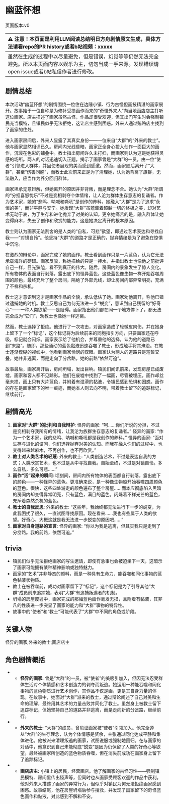 # 幽蓝怀想
页面版本:v0
 

| :warning: 注意！本页面是利用LLM阅读总结明日方舟剧情原文生成，具体方法请看repo的PR history或者b站视频：xxxxx           |
|:----------------------------|
| 虽然在生成的过程中以尽量避免，但是错误，幻觉等等仍然无法完全避免。所以本页面内容以娱乐为主，切勿当成一手来源。发现错误请open issue或者b站私信作者进行修改。|



## 剧情总结
本次活动“幽蓝怀想”的剧情围绕一位住在边陲小镇、行为古怪但画技精湛的画家展开。故事始于一位自称是为修补受损画作而来的“奇怪外来人”向当地画店店主打听这位画家。店主描述了画家虽然古怪，作品却很受欢迎，但其出门写生时会强制镇民充当模特，且镇民似乎无法拒绝，这让店主感到困惑。外来人通过贿赂店主找到了画家的住处。

进入画家房间后，外来人显露了其真实身份——一位来自“大群”的“外来的教士”。他与画家显然相识已久。房间内光线昏暗，画家正全身心投入创作一面巨大的画作，沉浸在色彩的铺叠中。教士指出房间许久未打扫，而画家则认为这是她获得灵感的场所。两人的对话迅速切入正题，揭示了画家曾是“大群”的一员，由一位“使者”引领进入群体，并因使者展现的美而感到感激。然而，画家随后离开了“大群”，甚至“伤害同胞”，而教士此次前来正是为了清理她，认为她背离了族群，无法融入，应当作为养分回归群体。

画家坦承无意辩解，但她离开的原因并非背叛，而是理念不合。她认为“大群”所谓的“分担喜怒忧乐”不过是变相剥夺个体情绪，让人沦为群体生存意志的复诵者。作为艺术家，她的“悲鸣、呐喊和嘶吼”是创作的养料，她融入“大群”是为了追求“永恒的美”，而非平静与安宁。她发现“大群”虽蕴藏着超越一切的终极之美，却对艺术无动于衷，为了生存和进化抛弃了对美的认知。更令她痛苦的是，融入群体让她变得麻木，失去了创作和欣赏的能力，这是她决定离开的根本原因。

教士则认为画家无法割舍的是人类的“自私、可悲”欲望，即通过艺术表达和寻找自我——“对镜自怜”。他坚持“大群”的道路才是正确的，抛弃情绪是为了避免在惊惧中沉沦。

在激烈的辩论中，画家完成了她的画作。教士看到画作只是一片蓝色，认为它无法承载海洋的磅礴。画家反驳，称她描绘的只是一捧水，并指出教士也像他之前批评自己一样，目光狭隘，看不到真正的伟大。随后，房间内的景象发生了惊人变化。所有物体的表面自行剥落，露出底下的怪异蓝色，这些蓝色像生物一样开始吞噬周围的颜色，最终充斥了整个房间，隔绝了外部光线，却让房间内部异常明亮，充满了不祥和杀机。

教士这才意识到这才是画家作品的全貌，承认低估了她。画家劝他离开，称他已错过逮捕她的时机。教士反思自己为何无法进一步“蜕变”，意识到自己残留的“好奇心”——一种人类欲望——是阻碍。画家指出他们都在同一个地方停下了，都无法完全成为“它们”，劝教士也像她一样逃离。

然而，教士选择了拒绝。他进行了一次攻击，对画家造成了轻微皮肉伤，并在她身上留下了一个“标记”，这个标记将为后续前来的同胞指引方向，只要画家还在呼吸，标记就会闪烁。画家表示给了他机会，并尊重他的选择，认为他的道路已到“末路”。随即，那些涌动的蓝色黏液迅速吞噬了教士，形成触手将其淹没。在教士逐渐模糊的视线中，他看到画家怜悯的双眼。画家认为两人的道路只是短暂交叠，她并非逃离，而是走向了分岔路，她的前路“依然可追”。

故事最后，画家离开后，房间坍塌，发出巨响。镇民们闻讯前来，发现房屋已成废墟，画家和客人都不见踪影。他们在废墟中找到了一幅画，尽管被埋压，画作却丝毫未损，画上只有大片蓝色，并附着有湿滑的黏液，令镇民感到恐惧和困惑。画作的存在是画家留下的唯一痕迹，而她本人则去向不明，带着教士留下的追踪标记，继续前行。
## 剧情高光
1.  **画家对“大群”的批判和自我辩护**:
    怪异的画家: “呵......你们所说的分担，不过是变相剥夺我所有的情绪，让我沦为族群生存意志的复诵者。”
    怪异的画家: “作为一个艺术家，我的悲鸣、呐喊和嘶吼都是我创作的养料。”
    怪异的画家: “面对生存与进化的诘问，你们选择抛弃对美的认知。而我在融入你们的过程中，也变得越来越麻木，不再创作，也不再欣赏。”
2.  **教士对人类艺术的轻蔑**:
    外来的教士: “人类创造艺术，不过是表达自我的方式；人类欣赏艺术，也不过是从中寻找自我。自始至终，不过是对镜自怜。多么自私，多么可悲......”
3.  **画作“活”起来的瞬间**:
    顷刻间，房间内所有物体的表面都自行剥落，露出底下的颜色——一种怪异的蓝色。更准确来说，是一种像生物般开始吞噬四周颜色的蓝色。很快，这些四处游走的颜色遍布了整个房屋......而本应彻底陷入黑暗的房间内却变得异常明亮，只有蓝色，满目的蓝色。闪烁着不祥光芒的蓝色，充斥着森然杀机的蓝色。
4.  **教士的自我反思**:
    外来的教士: “这些年，我始终都无法进行下一步的蜕变，为此我困扰了很久，一直试图寻找原因。现在看来......我也有些属于人类的欲望。好奇心，大概这就是我无法进一步蜕变的原因吧......”
5.  **画家对自身道路的宣言**:
    怪异的画家: “你以为我是逃离，但其实我只是走到了分岔路。我的前路，依然可追。”
## trivia
*   镇民们似乎无法拒绝画家的写生邀请，即使有急事也会被迫坐下一天，这暗示了画家可能拥有某种精神影响或独特魅力。
*   画家的“艺术”并非静态的颜料，而是一种具有生命力、能吞噬和同化事物的蓝色黏液状物质。
*   教士在被吞噬前，成功对画家留下了“标记”，这个标记是为了引导其他“大群”成员前来追踪她，表明“大群”有追捕叛逃者的机制。
*   坍塌的房屋废墟中，画家完成的那幅蓝色画作毫发无损，且附着有黏液，其非凡的性质进一步突显了画家的能力和“大群”事物的特异性。
*   故事中的“使者”和“教士”可能代表了“大群”中不同的角色或阶段。
## 关键人物
怪异的画家;外来的教士;画店店主
## 角色剧情概括
-   *   **怪异的画家:** 曾是“大群”的一员，被“使者”的美吸引加入，但因无法忍受群体生活对个体情感和艺术创造力的剥夺而叛逃。她运用一种能吞噬和同化事物的蓝色物质进行艺术创作，其作品不仅是画，更是其自身力量的体现。在故事中，她面对“大群”派来的教士，通过辩论阐述了自己对美和生命的理解，最终用其艺术的力量击败并同化了教士。虽然身上被教士留下追踪标记，但她坚持自己的道路并非逃离，而是走向新的分岔路，继续前行。
-   *   **外来的教士:** “大群”的成员，曾见证画家被“使者”引领加入。他完全遵从“大群”的生存理念，认为个体情感是赘余，主张通过同化达成平静和集体进化。他被派来清理叛逃的画家，试图说服或强制她回归。在与画家的对话中，他意识到自己未能彻底“蜕变”是因为仍保留了人类的好奇心等欲望。最终被画家所创造的蓝色物质吞噬，但在消失前成功在画家身上留下了追踪标记。
-   *   **画店店主:** 小镇上的居民，经营画店。他了解画家的古怪习性——强制镇民模特、房间里传出怪声等，但同时也从画家受顾客欢迎的作品中获利。他对外来人描述了画家的异常行为，但似乎对镇民为何无法拒绝画家感到困惑。故事结尾，他在房屋坍塌后参与搜救，并发现了画家留下的奇怪蓝色画作和黏液，对此感到不解和不安。